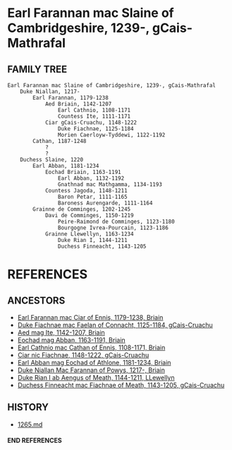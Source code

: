 # Earl Farannan mac Slaine of Cambridgeshire, 1239-, gCais-Mathrafal

## FAMILY TREE

```
Earl Farannan mac Slaine of Cambridgeshire, 1239-, gCais-Mathrafal        
	Duke Niallan, 1217-
        Earl Farannan, 1179-1238
            Aed Briain, 1142-1207
                Earl Cathnio, 1108-1171
                Countess Ite, 1111-1171
            Ciar gCais-Cruachu, 1148-1222
                Duke Fiachnae, 1125-1184
                Morien Caerloyw-Tyddewi, 1122-1192
    	Cathan, 1187-1248
    		?
    		?
	Duchess Slaine, 1220
		Earl Abban, 1181-1234
			Eochad Briain, 1163-1191
			 	Earl Abban, 1132-1192
			 	Gnathnad mac Mathgamma, 1134-1193
			Countess Jagoda, 1148-1211
				Baron Petar, 1111-1165
				Baroness Aurengarde, 1111-1164
		Grainne de Comminges, 1202-1245
    		Davi de Comminges, 1150-1219
    			Peire-Raimond de Comminges, 1123-1180
    			Bourgogne Ivrea-Pourcain, 1123-1186
    		Grainne Llewellyn, 1163-1234
    			Duke Rian I, 1144-1211
    			Duchess Finneacht, 1143-1205
```


# REFERENCES

## ANCESTORS
* [Earl Farannan mac Ciar of Ennis, 1179-1238, Briain](farannan_mac_ciar_1179.md)
* [Duke Fiachnae mac Faelan of Connacht, 1125-1184, gCais-Cruachu](fiachnae_mac_faelan_1125.md)
* [Aed mag Ite, 1142-1207, Briain](aed_mag_ite_1142.md)
* [Eochad mag Abban, 1163-1191, Briain](eochad_mag_abban_1163.md)
* [Earl Cathnio mac Cathan of Ennis, 1108-1171, Briain](cathnio_mac_cathan_1108.md)
* [Ciar nic Fiachnae, 1148-1222, gCais-Cruachu](ciar_nic_fiachnae_1148.md)
* [Earl Abban mag Eochad of Athlone, 1181-1234, Briain](abban_mag_eochad_1181.md)
* [Duke Niallan Mac Farannan of Powys, 1217-, Briain](niallan_mac_farannan_1217.md)
* [Duke Rian I ab Aengus of Meath, 1144-1211, LLewellyn](rian_i_ab_aengus_1144.md)
* [Duchess Finneacht mac Fiachnae of Meath, 1143-1205, gCais-Cruachu](finneacht_mac_fiachnae_1143.md)

## HISTORY
* [1265.md](../h/1265.md)
#### END REFERENCES
